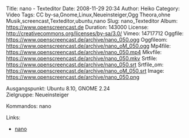 Title: nano - Texteditor
Date: 2008-11-29 20:34
Author: Heiko
Category: Video
Tags: CC by-sa,Gnome,Linux,Neueinsteiger,Ogg Theora,ohne Musik,screencast,Texteditor,ubuntu,nano
Slug: nano_Texteditor
Album: https://www.openscreencast.de
Duration: 143000
License: http://creativecommons.org/licenses/by-sa/3.0/
Vimeo: 14717712
Oggfile: https://www.openscreencast.de/archive/nano_050.ogg
Oggfileom: https://www.openscreencast.de/archive/nano_oM_050.ogg
Mp4file: https://www.openscreencast.de/archive/nano_050.mp4
Mkvfile: https://www.openscreencast.de/archive/nano_050.mkv
Srtfile: https://www.openscreencast.de/archive/nano_050.srt
Srtfile_om: https://www.openscreencast.de/archive/nano_oM_050.srt
Image: https://www.openscreencast.de/archive/nano_050.png

Ausgangspunkt: Ubuntu 8.10, GNOME 2.24  
Zielgruppe: Neueinsteiger  

Kommandos: nano

Links:

  * [nano](http://de.wikipedia.org/wiki/Nano_\(Texteditor\))

